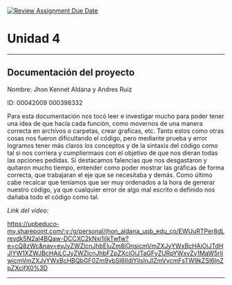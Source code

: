 [![Review Assignment Due Date](https://classroom.github.com/assets/deadline-readme-button-22041afd0340ce965d47ae6ef1cefeee28c7c493a6346c4f15d667ab976d596c.svg)](https://classroom.github.com/a/WQjBwS08)
# Unidad 4
---
## Documentación del proyecto
Nombre:  Jhon Kennet Aldana y Andres Ruiz

ID:        00042009            000398332

 
Para esta documentación nos tocó leer e investigar mucho para poder tener una idea de que hacía cada función, como movernos de una manera correcta en archivos o carpetas, crear graficas, etc. Tanto estos como otras cosas nos fueron dificultando el código, pero mediante prueba y error logramos tener más claros los conceptos y de la sintaxis del código como tal si nos corriera y cumpliermaos con el objetivo de que nos dieran todas las opciones pedidas. Si destacamos falencias que nos desgastaron y quitaron mucho tiempo, entender como poder mostrar las gráficas de forma correcta, que trabajaran el eje que se necesitaba y demás. Como último cabe recalcar que teníamos que ser muy ordenados a la hora de generar nuestro código, ya que cualquier error de algo mal escrito o definido nos dañaba todo el código como tal. 


*Link del video:*

https://upbeduco-my.sharepoint.com/:v:/g/personal/jhon_aldana_upb_edu_co/EWUuRTPer8dLreydk5N2aI4BQaw-DCCXC2kNxi1iIkTwfw?e=cQ8zWc&nav=eyJyZWZlcnJhbEluZm8iOnsicmVmZXJyYWxBcHAiOiJTdHJlYW1XZWJBcHAiLCJyZWZlcnJhbFZpZXciOiJTaGFyZURpYWxvZy1MaW5rIiwicmVmZXJyYWxBcHBQbGF0Zm9ybSI6IldlYiIsInJlZmVycmFsTW9kZSI6InZpZXcifX0%3D

---
